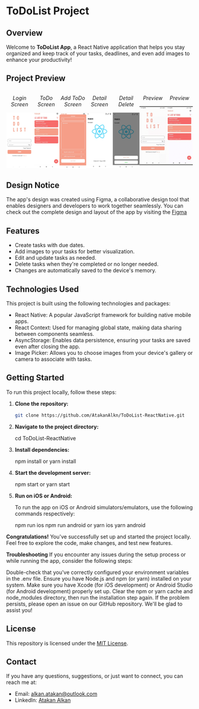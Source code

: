 # ToDoList Project


## Overview

Welcome to **ToDoList App**, a React Native application that helps you stay organized and keep track of your tasks, deadlines, and even add images to enhance your productivity!

## Project Preview

<div style="display: flex; flex-direction: row;">
  <div>
    <p align="center"><em>Login Screen</em></p>
    <img src="images/h3.jpeg" alt="Login Screen" width="300">
  </div>
  <div>
      <p align="center"><em>ToDo Screen</em></p>
    <img src="images/h1.jpeg" alt="ToDo Screen" width="300">
  </div>
  <div>
    <p align="center"><em>Add ToDo Screen</em></p>
    <img src="images/h2.jpeg" alt="Add ToDo Screen" width="300">
  </div>
   <div>
    <p align="center"><em>Detail Screen</em></p>
    <img src="images/h4.jpeg" alt="Detail Screen" width="300">
  </div>
   <div>
    <p align="center"><em>Detail Delete</em></p>
    <img src="images/h5.jpeg" alt="Detail Delete" width="300">
  </div>
   <div>
    <p align="center"><em>Preview</em></p>
    <img src="images/m1.gif" alt="GİF" width="300">
  </div>
  <div>
    <p align="center"><em>Preview</em></p>
    <img src="images/m3.gif" alt="GİF" width="300">
  </div>
</div>

## Design Notice

The app's design was created using Figma, a collaborative design tool that enables designers and developers to work together seamlessly. 
You can check out the complete design and layout of the app by visiting the [Figma](https://www.figma.com/community/file/1052832340031141040)


## Features

- Create tasks with due dates.
- Add images to your tasks for better visualization.
- Edit and update tasks as needed.
- Delete tasks when they're completed or no longer needed.
- Changes are automatically saved to the device's memory.

## Technologies Used

This project is built using the following technologies and packages:

- React Native: A popular JavaScript framework for building native mobile apps.
- React Context: Used for managing global state, making data sharing between components seamless.
- AsyncStorage: Enables data persistence, ensuring your tasks are saved even after closing the app.
- Image Picker: Allows you to choose images from your device's gallery or camera to associate with tasks.

## Getting Started

To run this project locally, follow these steps:

1. **Clone the repository:**

   ```bash
   git clone https://github.com/AtakanAlkn/ToDoList-ReactNative.git

   
2. **Navigate to the project directory:**
   
   cd ToDoList-ReactNative


2. **Install dependencies:**
   
   npm install
   or
   yarn install


3. **Start the development server:**

   npm start
   or
   yarn start

   
4. **Run on iOS or Android:**

   To run the app on iOS or Android simulators/emulators, use the following commands respectively:

   npm run ios
   npm run android
   or
   yarn ios
   yarn android
   
**Congratulations!**
You've successfully set up and started the project locally. Feel free to explore the code, make changes, and test new features.

**Troubleshooting**
If you encounter any issues during the setup process or while running the app, consider the following steps:

Double-check that you've correctly configured your environment variables in the .env file.
Ensure you have Node.js and npm (or yarn) installed on your system.
Make sure you have Xcode (for iOS development) or Android Studio (for Android development) properly set up.
Clear the npm or yarn cache and node_modules directory, then run the installation step again.
If the problem persists, please open an issue on our GitHub repository. We'll be glad to assist you!

## License
This repository is licensed under the [MIT License](LICENSE).

## Contact
If you have any questions, suggestions, or just want to connect, you can reach me at:
- Email: alkan.atakan@outlook.com
- LinkedIn: [Atakan Alkan](https://www.linkedin.com/in/atakanalkn/)




